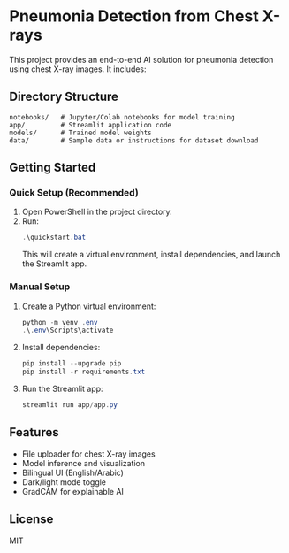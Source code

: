 # Pneumonia Detection from Chest X-rays

This project provides an end-to-end AI solution for pneumonia detection using chest X-ray images. It includes:


## Directory Structure
```
notebooks/   # Jupyter/Colab notebooks for model training
app/         # Streamlit application code
models/      # Trained model weights
data/        # Sample data or instructions for dataset download
```

## Getting Started

### Quick Setup (Recommended)
1. Open PowerShell in the project directory.
2. Run:
	```powershell
	.\quickstart.bat
	```
	This will create a virtual environment, install dependencies, and launch the Streamlit app.

### Manual Setup
1. Create a Python virtual environment:
	```powershell
	python -m venv .env
	.\.env\Scripts\activate
	```
2. Install dependencies:
	```powershell
	pip install --upgrade pip
	pip install -r requirements.txt
	```
3. Run the Streamlit app:
	```powershell
	streamlit run app/app.py
	```

## Features

- File uploader for chest X-ray images
- Model inference and visualization
- Bilingual UI (English/Arabic)
- Dark/light mode toggle
- GradCAM for explainable AI

## License
MIT
